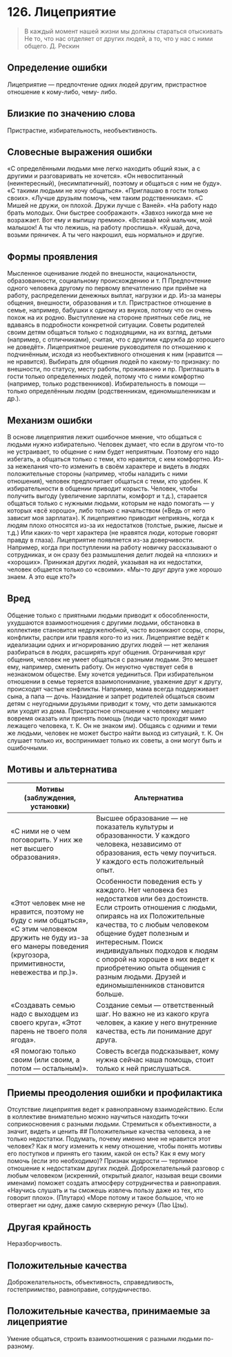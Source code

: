 # 126. Лицеприятие
>В каждый момент нашей жизни мы должны стараться отыскивать 
Не то, что нас отделяет от других людей, а то, что у нас с ними общего.
Д. Рескин

## Определение ошибки
Лицеприятие — предпочтение одних людей другим, пристрастное отношение к кому-либо, чему- либо.

## Близкие по значению слова
Пристрастие, избирательность, необъективность.

## Словесные выражения ошибки
«С определёнными людьми мне легко находить общий язык, а с другими и разговаривать не хочется».
«Он невоспитанный (неинтересный), (несимпатичный), поэтому и общаться с ним не буду».
«С такими людьми не хочу общаться».
«Приглашаю в гости только своих».
«Лучше друзьям помочь, чем таким родственникам».
«С Мишей не дружи, он плохой. Дружи лучше с Ваней».
«На работу надо брать молодых. Они быстрее соображают».
«Завхоз никогда мне не возражает. Вот ему и выпишу премию».
«Вставай мой мальчик, мой малышок! А ты что лежишь, на работу проспишь».
«Кушай, доча, возьми пряничек. А ты чего накрошил, ешь нормально» и другие.

## Формы проявления
Мысленное оценивание людей по внешности, национальности, образованности, социальному происхождению и т. П
Предпочтение одного человека другому по первому впечатлению при приёме на работу, распределении денежных выплат, нагрузки и др. Из-за манеры общения, внешности, образования и т.п.
Пристрастное отношение в семье, например, бабушки к одному из внуков, потому что он очень похож на их родню.
Выступление на стороне приятных себе лиц, не вдаваясь в подробности конкретной ситуации.
Советы родителей своим детям общаться только с подходящими, на их взгляд, детьми (например, с отличниками), считая, что с другими «дружба до хорошего не доведёт».
Лицеприятное решение руководителя по отношению к подчинённым, исходя из необъективного отношения к ним (нравится — не нравится).
Выбирать для общения людей по какому-то признаку: по внешности, по статусу, месту работы, проживанию и пр.
Приглашать в гости только определенных людей, потому что с ними комфортно (например, только родственников).
Избирательность в помощи — только определённым людям (родственникам, единомышленникам и др.).

## Механизм ошибки
В основе лицеприятия лежит ошибочное мнение, что общаться с людьми нужно избирательно. Человек думает, что если в другом что-то не устраивает, то общение с ним будет неприятным. Поэтому его надо избегать, а общаться только с теми, кто нравится, с кем комфортно.
Из-за нежелания что-то изменить в своём характере и видеть в людях положительные стороны (например, чтобы наладить с ними отношения), человек предпочитает общаться с теми, кто удобен.
К избирательности в общении приводит корысть. Человек, чтобы получить выгоду (увеличение зарплаты, комфорт и т.д.), старается общаться только с нужными людьми, которым не надо помогать — у которых «всё хорошо», либо только с начальством («Ведь от него зависит моя зарплата»).
К лицеприятию приводит неприязнь, когда к людям плохо относятся из-за их недостатков (толстые, рыжие, лысые и т.д.) Или каких-то черт характера (не нравятся люди, которые говорят правду в глаза).
Лицеприятие появляется из-за доверчивости. Например, когда при поступлении на работу новичку рассказывают о сотрудниках, и он сразу без размышления делит людей на «плохих» и «хороших».
Принижая других людей, указывая на их недостатки, человек общается только со «своими». «Мы¬то друг друга уже хорошо знаем. А это еще кто?»

## Вред
Общение только с приятными людьми приводит к обособленности, ухудшаются взаимоотношения с другими людьми, обстановка в коллективе становится недружелюбной, часто возникают ссоры, споры, конфликты, распри или травля кого-то из них.
Лицеприятие ведёт к идеализации одних и игнорированию других людей — нет желания разбираться в людях, расширять круг общения.
Ограничивая круг общения, человек не умеет общаться с разными людьми. Это мешает ему, например, сменить работу. Он неуютно чувствует себя в незнакомом обществе. Ему хочется уединиться.
При избирательном отношении в семье теряется взаимопонимание, уважение друг к другу, происходят частые конфликты. Например, мама всегда поддерживает сына, а папа — дочь.
Назидание и запрет родителей общаться своим детям с неугодными друзьями приводит к тому, что дети замыкаются или уходят из дома.
Пристрастное отношение к человеку мешает вовремя оказать или принять помощь (люди часто проходят мимо лежащего человека, т. К. Он не знаком им).
Общаясь с одними и теми же людьми, человек не может быстро найти выход из ситуаций, т. К. Он слушает только их, воспринимает только их советы, а они могут быть и ошибочными.

## Мотивы и альтернатива
Мотивы (заблуждения, установки) | Альтернатива
---|---
«С ними не о чем поговорить. У них же нет высшего образования».	| Высшее образование — не показатель культуры и образованности. У каждого человека, независимо от образования, есть чему поучиться. У каждого есть положительный опыт.
«Этот человек мне не нравится, поэтому не буду с ним общаться», «С этим человеком дружить не буду из-за его манеры поведения (кругозора, примитивности, невежества и пр.)».	| Особенности поведения есть у каждого. Нет человека без недостатков или без достоинств. Если строить отношения с людьми, опираясь на их Положительные качества, то с любым человеком общение будет полезным и интересным. Поиск индивидуальных подходов к людям с опорой на хорошее в них ведет к приобретению опыта общения с разным людьми. Друзей и единомышленников становится больше.
«Создавать семью надо с выходцем из своего круга», «Этот парень не твоего поля ягода».	| Создание семьи — ответственный шаг. Но важно не из какого круга человек, а какие у него внутренние качества, есть ли понимание друг друга.
«Я помогаю только своим (или своим, а потом — остальным)». | Совесть всегда подсказывает, кому нужна сейчас наша помощь, стоит только к ней прислушаться.

## Приемы преодоления ошибки и профилактика
Отсутствие лицеприятия ведет к равноправному взаимодействию. Если в коллективе внимательно можно научиться находить точки соприкосновения с разными людьми. Стремиться к объективности, а значит, видеть и ценить ## Положительные качества человека, а не только недостатки.
Подумать, почему именно мне не нравится этот человек? Как я могу изменить к нему отношение, чтобы понять мотивы его поступков и принять его таким, какой он есть? Как я ему могу помочь (если это необходимо)? Признак мудрости — терпимое отношение к недостаткам других людей.
Доброжелательный разговор с любым человеком (искренний, открытый диалог, называя вещи своими именами) поможет создать атмосферу сотрудничества и равноправия.
«Научись слушать и ты сможешь извлечь пользу даже из тех, кто говорит плохо». (Плутарх) «Море потому и такое большое, что не отвергает ни одну, даже самую скверную речку» (Лао Цзы).

## Другая крайность 
Неразборчивость.

## Положительные качества
Доброжелательность, объективность, справедливость, гостеприимство, равноправие, сотрудничество.

## Положительные качества, принимаемые за лицеприятие
Умение общаться, строить взаимоотношения с разными людьми по-разному. 
